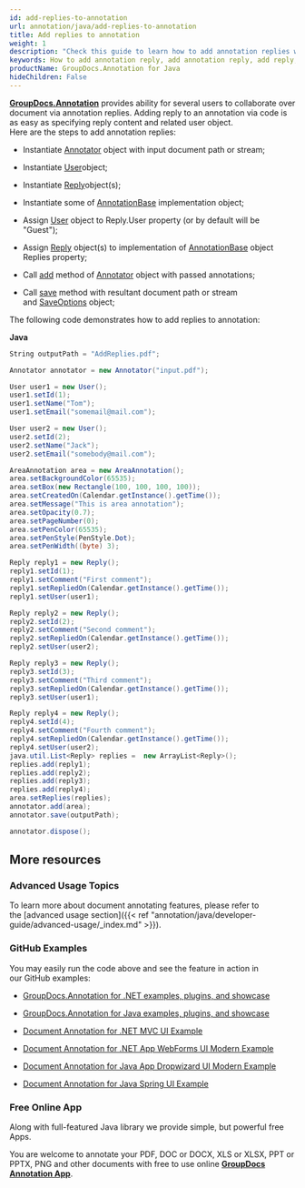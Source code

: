 ```yaml
---
id: add-replies-to-annotation
url: annotation/java/add-replies-to-annotation
title: Add replies to annotation
weight: 1
description: "Check this guide to learn how to add annotation replies when collaborate over document using GroupDocs.Annotation for Java API."
keywords: How to add annotation reply, add annotation reply, add reply, reply to annotation
productName: GroupDocs.Annotation for Java
hideChildren: False
---
```

[**GroupDocs.Annotation**](https://products.groupdocs.com/annotation/java) provides ability for several users to collaborate over document via annotation replies. Adding reply to an annotation via code is as easy as specifying reply content and related user object.  
Here are the steps to add annotation replies:

*   Instantiate [Annotator](https://apireference.groupdocs.com/java/annotation/com.groupdocs.annotation/Annotator) object with input document path or stream;
    
*   Instantiate [User](https://apireference.groupdocs.com/java/annotation/com.groupdocs.annotation.models/User)object;
    
*   Instantiate [Reply](https://apireference.groupdocs.com/java/annotation/com.groupdocs.annotation.models/Reply)object(s);
    
*   Instantiate some of [AnnotationBase](https://apireference.groupdocs.com/java/annotation/com.groupdocs.annotation.models.annotationmodels/AnnotationBase) implementation object;
    
*   Assign [User](https://apireference.groupdocs.com/java/annotation/com.groupdocs.annotation.models/User) object to Reply.User property (or by default will be "Guest");
    
*   Assign [Reply](https://apireference.groupdocs.com/java/annotation/com.groupdocs.annotation.models/Reply) object(s) to implementation of [AnnotationBase](https://apireference.groupdocs.com/java/annotation/com.groupdocs.annotation.models.annotationmodels/AnnotationBase) object Replies property;
    
*   Call [add](https://apireference.groupdocs.com/java/annotation/com.groupdocs.annotation/Annotator#add(com.groupdocs.annotation.models.annotationmodels.AnnotationBase)) method of [Annotator](https://apireference.groupdocs.com/java/annotation/com.groupdocs.annotation/Annotator) object with passed annotations;
    
*   Call [save](https://apireference.groupdocs.com/java/annotation/com.groupdocs.annotation/Annotator#save(java.io.InputStream)) method with resultant document path or stream and [SaveOptions](https://apireference.groupdocs.com/java/annotation/com.groupdocs.annotation.options.export/SaveOptions) object;
    

The following code demonstrates how to add replies to annotation:

**Java**

```csharp
String outputPath = "AddReplies.pdf";

Annotator annotator = new Annotator("input.pdf");

User user1 = new User();
user1.setId(1);
user1.setName("Tom");
user1.setEmail("somemail@mail.com");

User user2 = new User();
user2.setId(2);
user2.setName("Jack");
user2.setEmail("somebody@mail.com");

AreaAnnotation area = new AreaAnnotation();
area.setBackgroundColor(65535);
area.setBox(new Rectangle(100, 100, 100, 100));
area.setCreatedOn(Calendar.getInstance().getTime());
area.setMessage("This is area annotation");
area.setOpacity(0.7);
area.setPageNumber(0);
area.setPenColor(65535);
area.setPenStyle(PenStyle.Dot);
area.setPenWidth((byte) 3);

Reply reply1 = new Reply();
reply1.setId(1);
reply1.setComment("First comment");
reply1.setRepliedOn(Calendar.getInstance().getTime());
reply1.setUser(user1);

Reply reply2 = new Reply();
reply2.setId(2);
reply2.setComment("Second comment");
reply2.setRepliedOn(Calendar.getInstance().getTime());
reply2.setUser(user2);

Reply reply3 = new Reply();
reply3.setId(3);
reply3.setComment("Third comment");
reply3.setRepliedOn(Calendar.getInstance().getTime());
reply3.setUser(user1);

Reply reply4 = new Reply();
reply4.setId(4);
reply4.setComment("Fourth comment");
reply4.setRepliedOn(Calendar.getInstance().getTime());
reply4.setUser(user2);
java.util.List<Reply> replies =  new ArrayList<Reply>();
replies.add(reply1);
replies.add(reply2);
replies.add(reply3);
replies.add(reply4);
area.setReplies(replies);
annotator.add(area);
annotator.save(outputPath);

annotator.dispose();
```

## More resources

### Advanced Usage Topics

To learn more about document annotating features, please refer to the [advanced usage section]({{< ref "annotation/java/developer-guide/advanced-usage/_index.md" >}}).

### GitHub Examples

You may easily run the code above and see the feature in action in our GitHub examples:

*   [GroupDocs.Annotation for .NET examples, plugins, and showcase](https://github.com/groupdocs-annotation/GroupDocs.Annotation-for-.NET)
    
*   [GroupDocs.Annotation for Java examples, plugins, and showcase](https://github.com/groupdocs-annotation/GroupDocs.Annotation-for-Java)
    
*   [Document Annotation for .NET MVC UI Example](https://github.com/groupdocs-annotation/GroupDocs.Annotation-for-.NET-MVC) 
    
*   [Document Annotation for .NET App WebForms UI Modern Example](https://github.com/groupdocs-annotation/GroupDocs.Annotation-for-.NET-WebForms)
    
*   [Document Annotation for Java App Dropwizard UI Modern Example](https://github.com/groupdocs-annotation/GroupDocs.Annotation-for-Java-Dropwizard)
    
*   [Document Annotation for Java Spring UI Example](https://github.com/groupdocs-annotation/GroupDocs.Annotation-for-Java-Spring)
    

### Free Online App

Along with full-featured Java library we provide simple, but powerful free Apps.

You are welcome to annotate your PDF, DOC or DOCX, XLS or XLSX, PPT or PPTX, PNG and other documents with free to use online **[GroupDocs Annotation App](https://products.groupdocs.app/annotation)**.

